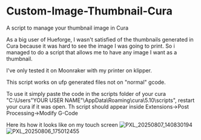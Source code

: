 # Custom-Image-Thumbnail-Cura
A script to manage your thumbnail image in Cura


As a big user of Hueforge, I wasn't satisfied of the thumbnails generated in Cura because it was hard to see the image I was going to print. 
So i managed to do a script that allows me to have any image I want as a thumbnail.

I've only tested it on Moonraker with my printer on klipper.

This script works on ufp generated files not on "normal" gcode.

To use it simply paste the code in the scripts folder of your cura "C:\Users\"YOUR USER NAME"\AppData\Roaming\cura\5.10\scripts", restart your cura if it was open.
Th script should appear inside Extensions->Post Processing->Modify G-Code

Here its how it looks like on my touch screen
![PXL_20250807_140830194](https://github.com/user-attachments/assets/5e4daeb8-3af2-4929-9da9-0853bad6392e)
![PXL_20250806_175012455](https://github.com/user-attachments/assets/11e2e0dc-393f-4066-8540-cb09dd108fc8)

